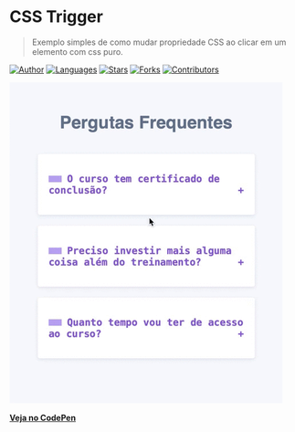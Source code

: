 # CSS Trigger

> Exemplo simples de como mudar propriedade CSS ao clicar em um elemento com css puro.


[![Author](https://img.shields.io/badge/author-wandersonalwes-D54F44?style=flat-square)](https://github.com/wandersonalwes)
[![Languages](https://img.shields.io/github/languages/count/wandersonalwes/css-trigger?color=%23D54F44&style=flat-square)](#)
[![Stars](https://img.shields.io/github/stars/wandersonalwes/css-trigger?color=D54F44&style=flat-square)](https://github.com/wandersonalwes/css-trigger/stargazers)
[![Forks](https://img.shields.io/github/forks/wandersonalwes/css-trigger?color=%23D54F44&style=flat-square)](https://github.com/wandersonalwes/css-trigger/network/members)
[![Contributors](https://img.shields.io/github/contributors/wandersonalwes/css-trigger?color=D54F44&style=flat-square)](https://github.com/wandersonalwes/css-trigger/graphs/contributors)

![screenshot](https://github.com/wandersonalwes/css-trigger/blob/master/.github/screenshot.gif)

**[Veja no CodePen](https://codepen.io/wandersonalwes/pen/JjGVLML)**